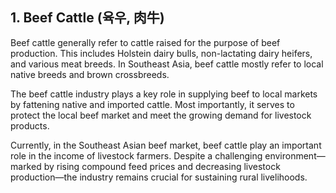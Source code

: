 ## 1. Beef Cattle (육우, 肉牛)

Beef cattle generally refer to cattle raised for the purpose of beef production. This includes Holstein dairy bulls, non-lactating dairy heifers, and various meat breeds. In Southeast Asia, beef cattle mostly refer to local native breeds and brown crossbreeds.

The beef cattle industry plays a key role in supplying beef to local markets by fattening native and imported cattle. Most importantly, it serves to protect the local beef market and meet the growing demand for livestock products.

Currently, in the Southeast Asian beef market, beef cattle play an important role in the income of livestock farmers. Despite a challenging environment—marked by rising compound feed prices and decreasing livestock production—the industry remains crucial for sustaining rural livelihoods.